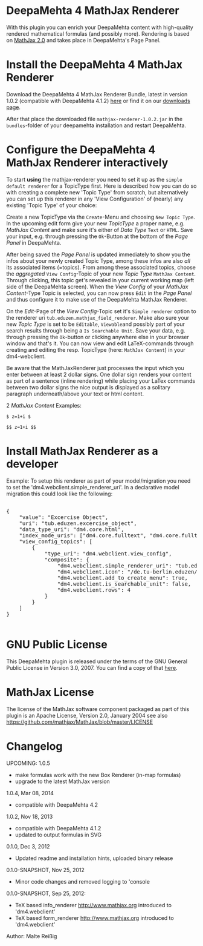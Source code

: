 
# DeepaMehta 4 MathJax Renderer

With this plugin you can enrich your DeepaMehta content with high-quality rendered mathematical formulas (and possibly more). Rendering is based on [MathJax 2.0](http://docs.mathjax.org/en/v2.0-latest/) and takes place in DeepaMehta's Page Panel.

# Install the DeepaMehta 4 MathJax Renderer

Download the DeepaMehta 4 MathJax Renderer Bundle, latest in version 1.0.2 (compatible with DeepaMehta 4.1.2) [here](http://download.deepamehta.de/nightly/mathjax-renderer-1.0.2.jar) or find it on our [downloads page](http://download.deepamehta.de/nightly/).

After that place the downloaded file `mathjax-renderer-1.0.2.jar` in the `bundles`-folder of your deepamehta installation and restart DeepaMehta.

# Configure the DeepaMehta 4 MathJax Renderer interactively

To start **using** the mathjax-renderer you need to set it up as the `simple default renderer` for a TopicType first. Here is described how you can do so with creating a complete new 'Topic Type' from scratch, but alternatively you can set up this renderer in any 'View Configuration' of (nearly) any existing 'Topic Type' of your choice:

Create a new TopicType via the `Create`-Menu and choosing `New Topic Type`. In the upcoming edit form give your new _TopicType_ a proper name, e.g. _MathJax Content_ and make sure it's either of _Data Type_ `Text` or `HTML`. Save your input, e.g. through pressing the `Ok`-Button at the bottom of the _Page Panel_ in DeepaMehta.

After being saved the _Page Panel_ is updated immediately to show you the infos about your newly created Topic Type, among these infos are also _all_ its associated items (=topics). From among these associated topics, choose the _aggregated_ `View Config`-Topic of your new _Topic Type_ `MathJax Content`. Through clicking, this topic get's revealed in your current working map (left side of the DeepaMehta screen). When the _View Config_ of your _MathJax Content_-Type Topic is selected, you can now press `Edit`  in the _Page Panel_ and thus configure it to make use of the DeepaMehta MathJax Renderer.

On the _Edit_-Page of the _View Config_-Topic  set it's `Simple renderer` option to the renderer uri `tub.eduzen.mathjax_field_renderer`. Make also sure your new _Topic Type_ is set to be `Editable`, `Viewable`and possibly part of your search results through being a `Is Searchable Unit`. Save your data, e.g. through pressing the `Ok`-button or clicking anywhere else in your browser window and that's it. You can now view and edit LaTeX-commands through creating and editing the resp. TopicType (here: `MathJax Content`) in your dm4-webclient. 

Be aware that the MathJaxRenderer just processes the input which you enter between at least 2 dollar signs. One dollar sign renders your content as part of a sentence (inline rendering) while placing your LaTex commands between two dollar signs the nice output is displayed as a solitary paragraph underneath/above your text or html content.

2 _MathJax Content_ Examples:

`$ z=1+i $`

`$$ z=1+i $$`

# Install MathJax Renderer as a developer 

Example: To setup this renderer as part of your model/migration you need to set the 'dm4.webclient.simple_renderer_uri'. In a declarative model migration this could look like the following:

<pre>

{
    "value": "Excercise Object",
    "uri": "tub.eduzen.excercise_object",
    "data_type_uri": "dm4.core.html",
    "index_mode_uris": ["dm4.core.fulltext", "dm4.core.fulltext_key"],
    "view_config_topics": [
        {
            "type_uri": "dm4.webclient.view_config",
            "composite": {
                "dm4.webclient.simple_renderer_uri": "tub.eduzen.mathjax_field_renderer",
                "dm4.webclient.icon": "/de.tu-berlin.eduzen/images/ball-yellow.png",
                "dm4.webclient.add_to_create_menu": true,
                "dm4.webclient.is_searchable_unit": false,
                "dm4.webclient.rows": 4
            }
        }
    ]
}

</pre>

# GNU Public License

This DeepaMehta plugin is released under the terms of the GNU General Public License in Version 3.0, 2007. You can find a copy of that [here](http://www.gnu.org/licenses/gpl).

# MathJax License

The license of the MathJax software component packaged as part of this plugin is an Apache License, Version 2.0, January 2004
see also <https://github.com/mathjax/MathJax/blob/master/LICENSE>

# Changelog

UPCOMING: 1.0.5
- make formulas work with the new Box Renderer (in-map formulas)
- upgrade to the latest MathJax version

1.0.4, Mar 08, 2014
- compatible with DeepaMehta 4.2

1.0.2, Nov 18, 2013
- compatible with DeepaMehta 4.1.2
- updated to output formulas in SVG

0.1.0, Dec 3, 2012
- Updated readme and installation hints, uploaded binary release

0.1.0-SNAPSHOT, Nov 25, 2012
- Minor code changes and removed logging to 'console

0.1.0-SNAPSHOT, Sep 25, 2012:
- TeX based info_renderer <http://www.mathjax.org> introduced to  'dm4.webclient'
- TeX based form_renderer <http://www.mathjax.org> introduced to  'dm4.webclient'

Author: Malte Reißig

